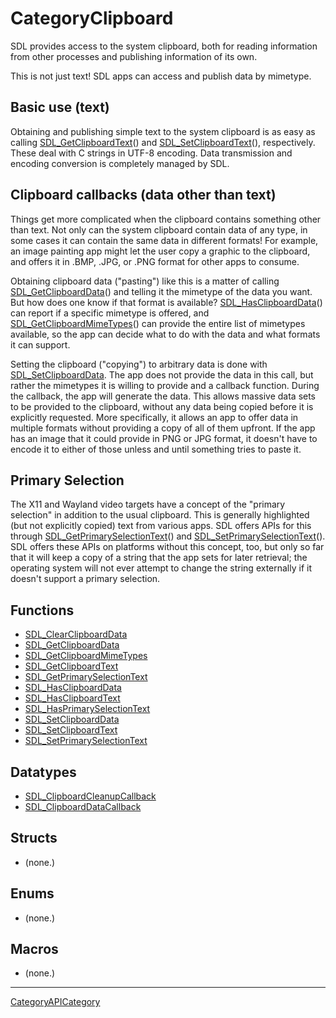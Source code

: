 # CategoryClipboard

SDL provides access to the system clipboard, both for reading information
from other processes and publishing information of its own.

This is not just text! SDL apps can access and publish data by mimetype.

## Basic use (text)

Obtaining and publishing simple text to the system clipboard is as easy as
calling [SDL_GetClipboardText](SDL_GetClipboardText)() and
[SDL_SetClipboardText](SDL_SetClipboardText)(), respectively. These deal
with C strings in UTF-8 encoding. Data transmission and encoding conversion
is completely managed by SDL.

## Clipboard callbacks (data other than text)

Things get more complicated when the clipboard contains something other
than text. Not only can the system clipboard contain data of any type, in
some cases it can contain the same data in different formats! For example,
an image painting app might let the user copy a graphic to the clipboard,
and offers it in .BMP, .JPG, or .PNG format for other apps to consume.

Obtaining clipboard data ("pasting") like this is a matter of calling
[SDL_GetClipboardData](SDL_GetClipboardData)() and telling it the mimetype
of the data you want. But how does one know if that format is available?
[SDL_HasClipboardData](SDL_HasClipboardData)() can report if a specific
mimetype is offered, and
[SDL_GetClipboardMimeTypes](SDL_GetClipboardMimeTypes)() can provide the
entire list of mimetypes available, so the app can decide what to do with
the data and what formats it can support.

Setting the clipboard ("copying") to arbitrary data is done with
[SDL_SetClipboardData](SDL_SetClipboardData). The app does not provide the
data in this call, but rather the mimetypes it is willing to provide and a
callback function. During the callback, the app will generate the data.
This allows massive data sets to be provided to the clipboard, without any
data being copied before it is explicitly requested. More specifically, it
allows an app to offer data in multiple formats without providing a copy of
all of them upfront. If the app has an image that it could provide in PNG
or JPG format, it doesn't have to encode it to either of those unless and
until something tries to paste it.

## Primary Selection

The X11 and Wayland video targets have a concept of the "primary selection"
in addition to the usual clipboard. This is generally highlighted (but not
explicitly copied) text from various apps. SDL offers APIs for this through
[SDL_GetPrimarySelectionText](SDL_GetPrimarySelectionText)() and
[SDL_SetPrimarySelectionText](SDL_SetPrimarySelectionText)(). SDL offers
these APIs on platforms without this concept, too, but only so far that it
will keep a copy of a string that the app sets for later retrieval; the
operating system will not ever attempt to change the string externally if
it doesn't support a primary selection.

<!-- END CATEGORY DOCUMENTATION -->

## Functions

<!-- DO NOT HAND-EDIT CATEGORY LISTS, THEY ARE AUTOGENERATED AND WILL BE OVERWRITTEN, BASED ON TAGS IN INDIVIDUAL PAGE FOOTERS. EDIT THOSE INSTEAD. -->
<!-- BEGIN CATEGORY LIST: CategoryClipboard, CategoryAPIFunction -->
- [SDL_ClearClipboardData](SDL_ClearClipboardData)
- [SDL_GetClipboardData](SDL_GetClipboardData)
- [SDL_GetClipboardMimeTypes](SDL_GetClipboardMimeTypes)
- [SDL_GetClipboardText](SDL_GetClipboardText)
- [SDL_GetPrimarySelectionText](SDL_GetPrimarySelectionText)
- [SDL_HasClipboardData](SDL_HasClipboardData)
- [SDL_HasClipboardText](SDL_HasClipboardText)
- [SDL_HasPrimarySelectionText](SDL_HasPrimarySelectionText)
- [SDL_SetClipboardData](SDL_SetClipboardData)
- [SDL_SetClipboardText](SDL_SetClipboardText)
- [SDL_SetPrimarySelectionText](SDL_SetPrimarySelectionText)
<!-- END CATEGORY LIST -->

## Datatypes

<!-- DO NOT HAND-EDIT CATEGORY LISTS, THEY ARE AUTOGENERATED AND WILL BE OVERWRITTEN, BASED ON TAGS IN INDIVIDUAL PAGE FOOTERS. EDIT THOSE INSTEAD. -->
<!-- BEGIN CATEGORY LIST: CategoryClipboard, CategoryAPIDatatype -->
- [SDL_ClipboardCleanupCallback](SDL_ClipboardCleanupCallback)
- [SDL_ClipboardDataCallback](SDL_ClipboardDataCallback)
<!-- END CATEGORY LIST -->

## Structs

<!-- DO NOT HAND-EDIT CATEGORY LISTS, THEY ARE AUTOGENERATED AND WILL BE OVERWRITTEN, BASED ON TAGS IN INDIVIDUAL PAGE FOOTERS. EDIT THOSE INSTEAD. -->
<!-- BEGIN CATEGORY LIST: CategoryClipboard, CategoryAPIStruct -->
- (none.)
<!-- END CATEGORY LIST -->

## Enums

<!-- DO NOT HAND-EDIT CATEGORY LISTS, THEY ARE AUTOGENERATED AND WILL BE OVERWRITTEN, BASED ON TAGS IN INDIVIDUAL PAGE FOOTERS. EDIT THOSE INSTEAD. -->
<!-- BEGIN CATEGORY LIST: CategoryClipboard, CategoryAPIEnum -->
- (none.)
<!-- END CATEGORY LIST -->

## Macros

<!-- DO NOT HAND-EDIT CATEGORY LISTS, THEY ARE AUTOGENERATED AND WILL BE OVERWRITTEN, BASED ON TAGS IN INDIVIDUAL PAGE FOOTERS. EDIT THOSE INSTEAD. -->
<!-- BEGIN CATEGORY LIST: CategoryClipboard, CategoryAPIMacro -->
- (none.)
<!-- END CATEGORY LIST -->

----
[CategoryAPICategory](CategoryAPICategory)

